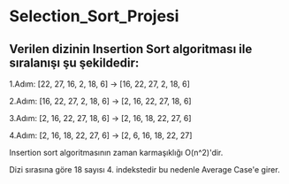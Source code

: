 # Selection_Sort_Projesi
## Verilen dizinin Insertion Sort algoritması ile sıralanışı şu şekildedir:

1.Adım: [22, 27, 16, 2, 18, 6] -> [16, 22, 27, 2, 18, 6]

2.Adım: [16, 22, 27, 2, 18, 6] -> [2, 16, 22, 27, 18, 6]

3.Adım: [2, 16, 22, 27, 18, 6] -> [2, 16, 18, 22, 27, 6]

4.Adım: [2, 16, 18, 22, 27, 6] -> [2, 6, 16, 18, 22, 27]

Insertion sort algoritmasının zaman karmaşıklığı O(n^2)'dir. 

Dizi sırasına göre 18 sayısı 4. indekstedir bu nedenle Average Case'e girer.
